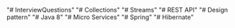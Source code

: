 "# InterviewQuestions" 
"# Collections" 
"# Streams" 
"# REST API" 
"# Design pattern"
"# Java 8" 
"# Micro Services" 
"# Spring"
"# Hibernate"
